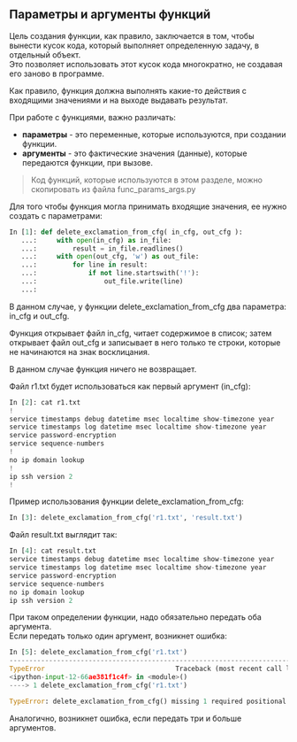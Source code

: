 ## Параметры и аргументы функций

Цель создания функции, как правило, заключается в том, чтобы вынести кусок кода, который выполняет определенную задачу, в отдельный объект.  
Это позволяет использовать этот кусок кода многократно, не создавая его заново в программе.

Как правило, функция должна выполнять какие-то действия с входящими значениями и на выходе выдавать результат.

При работе с функциями, важно различать:

* **параметры** - это переменные, которые используются, при создании функции.
* **аргументы** - это фактические значения \(данные\), которые передаются функции, при вызове.

> Код функций, которые используются в этом разделе, можно скопировать из файла func\_params\_args.py

Для того чтобы функция могла принимать входящие значения, ее нужно создать с параметрами:

```python
In [1]: def delete_exclamation_from_cfg( in_cfg, out_cfg ):
   ...:     with open(in_cfg) as in_file:
   ...:         result = in_file.readlines()
   ...:     with open(out_cfg, 'w') as out_file:
   ...:         for line in result:
   ...:             if not line.startswith('!'):
   ...:                 out_file.write(line)
   ...:
```

В данном случае, у функции delete\_exclamation\_from\_cfg два параметра: in\_cfg и out\_cfg.

Функция открывает файл in\_cfg, читает содержимое в список; затем открывает файл out\_cfg и записывает в него только те строки, которые не начинаются на знак восклицания.

В данном случае функция ничего не возвращает.

Файл r1.txt будет использоваться как первый аргумент \(in\_cfg\):

```python
In [2]: cat r1.txt
!
service timestamps debug datetime msec localtime show-timezone year
service timestamps log datetime msec localtime show-timezone year
service password-encryption
service sequence-numbers
!
no ip domain lookup
!
ip ssh version 2
!
```

Пример использования функции delete\_exclamation\_from\_cfg:

```python
In [3]: delete_exclamation_from_cfg('r1.txt', 'result.txt')
```

Файл result.txt выглядит так:

```python
In [4]: cat result.txt
service timestamps debug datetime msec localtime show-timezone year
service timestamps log datetime msec localtime show-timezone year
service password-encryption
service sequence-numbers
no ip domain lookup
ip ssh version 2
```

При таком определении функции, надо обязательно передать оба аргумента.  
Если передать только один аргумент, возникнет ошибка:

```python
In [5]: delete_exclamation_from_cfg('r1.txt')
---------------------------------------------------------------------------
TypeError                                 Traceback (most recent call last)
<ipython-input-12-66ae381f1c4f> in <module>()
----> 1 delete_exclamation_from_cfg('r1.txt')

TypeError: delete_exclamation_from_cfg() missing 1 required positional argument: 'out_cfg'
```

Аналогично, возникнет ошибка, если передать три и больше аргументов.

